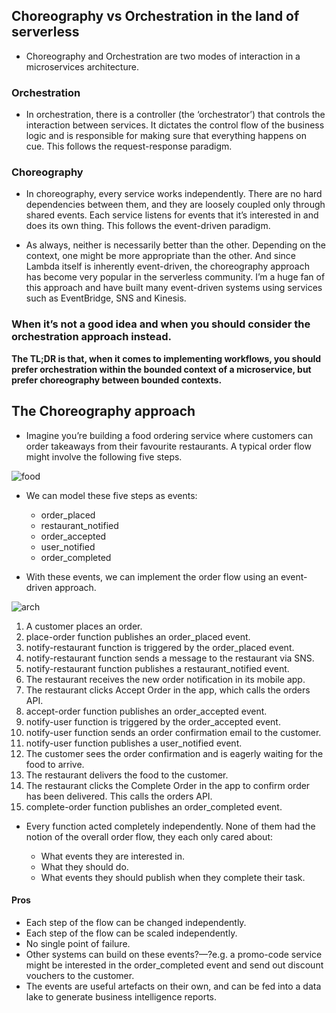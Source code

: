 ## Choreography vs Orchestration in the land of serverless

* Choreography and Orchestration are two modes of interaction in a microservices architecture.

### Orchestration
* In orchestration, there is a controller (the ‘orchestrator’) that controls the interaction between services. It dictates the control flow of the business logic and is responsible for making sure that everything happens on cue. This follows the request-response paradigm.

### Choreography
* In choreography, every service works independently. There are no hard dependencies between them, and they are loosely coupled only through shared events. Each service listens for events that it’s interested in and does its own thing. This follows the event-driven paradigm.

* As always, neither is necessarily better than the other. Depending on the context, one might be more appropriate than the other. And since Lambda itself is inherently event-driven, the choreography approach has become very popular in the serverless community. I’m a huge fan of this approach and have built many event-driven systems using services such as EventBridge, SNS and Kinesis.

### When it’s not a good idea and when you should consider the orchestration approach instead.

**The TL;DR is that, when it comes to implementing workflows, you should prefer orchestration within the bounded context of a microservice, but prefer choreography between bounded contexts.**

## The Choreography approach

* Imagine you’re building a food ordering service where customers can order takeaways from their favourite restaurants. A typical order flow might involve the following five steps.

![food](https://theburningmonk.com/wp-content/uploads/2020/08/img_5f2c8f21d0a62.png)

* We can model these five steps as events:
  * order_placed
  * restaurant_notified
  * order_accepted
  * user_notified
  * order_completed

* With these events, we can implement the order flow using an event-driven approach.

![arch](https://theburningmonk.com/wp-content/uploads/2020/08/img_5f2c8f2e548a8-1536x967.png)

1. A customer places an order.
2. place-order function publishes an order_placed event.
3. notify-restaurant function is triggered by the order_placed event.
4. notify-restaurant function sends a message to the restaurant via SNS.
5. notify-restaurant function publishes a restaurant_notified event.
6. The restaurant receives the new order notification in its mobile app.
7. The restaurant clicks Accept Order in the app, which calls the orders API.
8. accept-order function publishes an order_accepted event.
9. notify-user function is triggered by the order_accepted event.
10. notify-user function sends an order confirmation email to the customer.
11. notify-user function publishes a user_notified event.
12. The customer sees the order confirmation and is eagerly waiting for the food to arrive.
13. The restaurant delivers the food to the customer.
14. The restaurant clicks the Complete Order in the app to confirm order has been delivered. This calls the orders API.
15. complete-order function publishes an order_completed event.

* Every function acted completely independently. None of them had the notion of the overall order flow, they each only cared about:

  * What events they are interested in.
  * What they should do.
  * What events they should publish when they complete their task.

#### Pros
* Each step of the flow can be changed independently.
* Each step of the flow can be scaled independently.
* No single point of failure.
* Other systems can build on these events?—?e.g. a promo-code service might be interested in the order_completed event and send out discount vouchers to the customer.
* The events are useful artefacts on their own, and can be fed into a data lake to generate business intelligence reports.
